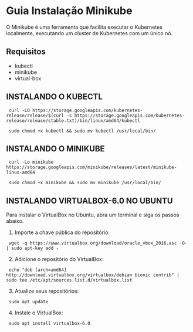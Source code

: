 # Guia Instalação Minikube
  O Minikube é uma ferramenta que facilita executar o Kubernetes localmente, executando um cluster de Kubernetes com um único nó.

## Requisitos

* kubectl
* minikube
* virtual-box

## INSTALANDO O KUBECTL
```
 curl -LO https://storage.googleapis.com/kubernetes-release/release/$(curl -s https://storage.googleapis.com/kubernetes-release/release/stable.txt)/bin/linux/amd64/kubectl
```
```
 sudo chmod +x kubectl && sudo mv kubectl /usr/local/bin/
```

## INSTALANDO O MINIKUBE
```
 curl -Lo minikube https://storage.googleapis.com/minikube/releases/latest/minikube-linux-amd64
```
```
 sudo chmod +x minikube && sudo mv minikube /usr/local/bin/
```


## INSTALANDO VIRTUALBOX-6.0 NO UBUNTU


Para instalar o VirtualBox no Ubuntu, abra um terminal e siga os passos abaixo.

1. Importe a chave pública do repositório:

```
 wget -q https://www.virtualbox.org/download/oracle_vbox_2016.asc -O- | sudo apt-key add -
```
2. Adicione o repositório do VirtualBox:
```
 echo "deb [arch=amd64] http://download.virtualbox.org/virtualbox/debian bionic contrib" | sudo tee /etc/apt/sources.list.d/virtualbox.list
```
3. Atualize seus repositórios:
```
 sudo apt update
```
4. Instale o VirtualBox:

```
 sudo apt install virtualbox-6.0
 ```

